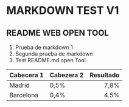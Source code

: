 # MARKDOWN TEST V1 

## README WEB OPEN TOOL

1. Prueba de markdown 1
2. Segunda prueba de markdown
3. Test README.md open Tool


| Cabecera 1 | Cabezera 2 | Resultado |
| ---------- | ---------- | ---------:|
| Madrid     | 0,5%       |  7,8%     |
| Barcelona  | 0,4%       |  4.5%     |


